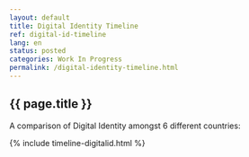 ```yaml
---
layout: default
title: Digital Identity Timeline
ref: digital-id-timeline
lang: en
status: posted
categories: Work In Progress
permalink: /digital-identity-timeline.html
---
```


## {{ page.title }}

A comparison of Digital Identity amongst 6 different countries:

{% include timeline-digitalid.html %}
